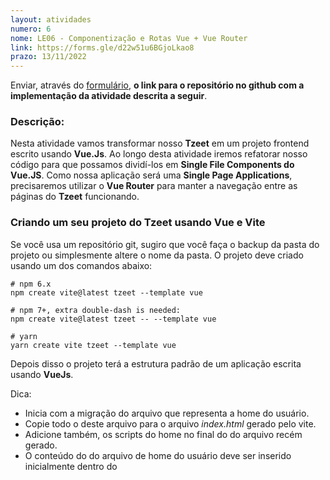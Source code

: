 ```yaml
---
layout: atividades
numero: 6
nome: LE06 - Componentização e Rotas Vue + Vue Router
link: https://forms.gle/d22w51u6BGjoLkao8
prazo: 13/11/2022
---
```


Enviar, através do <a href="{{ page.link }}" target="_blank">formulário</a>, **o link para o repositório no github com a implementação da atividade descrita a seguir**. 

### Descrição:

Nesta atividade vamos transformar nosso **Tzeet** em um projeto frontend escrito usando **Vue.Js**.
Ao longo desta atividade iremos refatorar nosso código para que possamos dividí-los em **Single File Components do Vue.JS**.
Como nossa aplicação será uma **Single Page Applications**, precisaremos utilizar o **Vue Router** para manter a navegação entre as páginas do **Tzeet** funcionando.

### Criando um seu projeto do Tzeet usando Vue e Vite

Se você usa um repositório git, sugiro que você faça o backup da pasta do projeto ou simplesmente altere o nome da pasta.
O projeto deve criado usando um dos comandos abaixo:

```
# npm 6.x
npm create vite@latest tzeet --template vue

# npm 7+, extra double-dash is needed:
npm create vite@latest tzeet -- --template vue

# yarn
yarn create vite tzeet --template vue
```

Depois disso o projeto terá a estrutura padrão de um aplicação escrita usando **VueJs**.

<span class="label label-green">Dica:</span>

- Inicia com a migração do arquivo que representa a home do usuário.
- Copie todo o *<head>* deste arquivo para o arquivo *index.html*  gerado pelo vite. 
- Adicione também, os scripts do home no final do *<body>* do arquivo recém gerado. 
- O conteúdo do  *<body>* do arquivo de home do usuário deve ser inserido inicialmente dentro do *<template>* do arquivo *App.vue* gerado pelo vite.

Pronto, depois desse passo a página home do usuário deve estar totalmente funcional utilizando a estrutura do projeto Vue.
O próximo passo é começar a **componentização do Tzeeter**.

### Componentizando

Durante esta tarefa você deverá *quebrar* a interface do usuário do **Tzeet** em componentes (building block). Desta forma, as páginas do Tzeet,
serão descritas por meios do componentes que juntos a tornam funcional. Elementos que se repetem em uma página são os principais candidatos a se tornarem componentes.
A figura abaixo mostra alguns componentes que você deve criar:

![Componentes do home]({{site.baseurl}}/assets/listas/06/home-componentes.png)
![Compoenente do modal]({{site.baseurl}}/assets/listas/06/modal-componentes.png
)
**Componentes:**
- Crie um componente que representa um item do menu de navegação
- Na coluna do meio, crie um componente que representa um **Tzeet**
- Além disso, crie um componente para encapsular o formulário de envio de *Tzeet*
  - Veja que esse componente aparece na coluna central da página home do usuário e no modal
- Na coluna da direita, crie um componente para representar sugestões de usuários a serem seguidos

<span class="label label-yellow">Atenção:</span>

- Os componentes criados devem ser salvos na pasta **components** existente na estrutura do projeto e os arquivos devem possuir a extensão  **.vue**
- As páginas do **Tzeet**: home, profile, login e signup, devem ser arquivos **.vue**, salvos na pasta **views** e devem ser contruídas a partir de compoenentes

### Rotas

Para permitir a navegação entre as páginas do **Tzeet**, você precisará configurar o **Vue-Router**. Se ovcê seguiu os passos anteriories,
você vai precisa alterar o **App.vue** de forma que dentro do *<body>*, a tag *&lt;router-view&gt;* exista, já que o conteúdo roteado sera
renderizado no lugar dessa tag.

Você deve criar as seguintes rotas:
- */login* => Página de Login
- */signup* -> Página de cadastro de usuários
- */* ou */home* => Página home do usuário
- */profile* => Perfil do usuário




